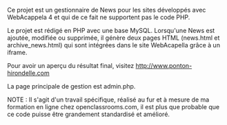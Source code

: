 Ce projet est un gestionnaire de News pour les sites développés avec WebAcappela 4 et qui de ce fait ne supportent pas le code PHP.

Le projet est rédigé en PHP avec une base MySQL. Lorsqu'une News est ajoutée, modifiée ou supprimée, il génère deux pages HTML 
(news.html et archive_news.html) qui sont intégrées dans le site WebAcapella grâce à un iframe.

Pour avoir un aperçu du résultat final, visitez http://www.ponton-hirondelle.com

La page principale de gestion est admin.php.

NOTE : Il s'agit d'un travail spécifique, réalisé au fur et à mesure de ma formation en ligne chez openclassrooms.com, il est plus que probable que ce code puisse être grandement standardisé et amélioré.
